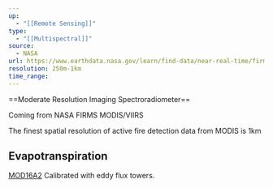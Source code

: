 ```yaml
---
up:
  - "[[Remote Sensing]]"
type:
  - "[[Multispectral]]"
source:
  - NASA
url: https://www.earthdata.nasa.gov/learn/find-data/near-real-time/firms
resolution: 250m-1km
time_range: 
---
```

==Moderate Resolution Imaging Spectroradiometer==

Coming from NASA FIRMS
MODIS/VIIRS

The finest spatial resolution of active fire detection data from MODIS is 1km

## Evapotranspiration
[MOD16A2](https://lpdaac.usgs.gov/products/mod16a2v061/)
Calibrated with eddy flux towers.